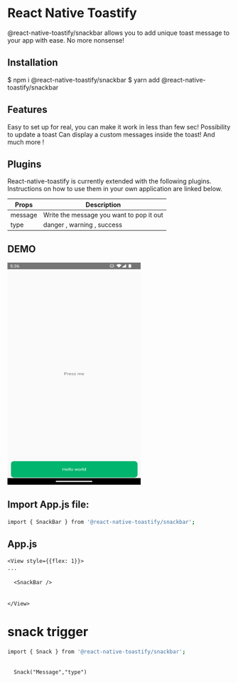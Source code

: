 


# React Native Toastify
 @react-native-toastify/snackbar allows you to add unique toast message to your app with ease. No more nonsense!
  
## Installation

$ npm i @react-native-toastify/snackbar
$ yarn add @react-native-toastify/snackbar


## Features
  Easy to set up for real, you can make it work in less than few sec!
  Possibility to update a toast
  Can display a custom messages inside the toast!
  And much more !
  
 
## Plugins

React-native-toastify is currently extended with the following plugins.
Instructions on how to use them in your own application are linked below.

| Props | Description |
| ------ | ------ |
| message | Write the message you want to pop it out |
| type | danger , warning , success |


## DEMO

<p float="left">
  <img src="./src/Assets/demo.png" width="300" height="500"/>
</p>

## Import App.js file:

```sh
import { SnackBar } from '@react-native-toastify/snackbar';
```

## App.js 


    <View style={{flex: 1}}>
    ...
    
      <SnackBar />
    
   
    </View>
 
   
   
   # snack trigger
   
```sh
import { Snack } from '@react-native-toastify/snackbar';
```


##

      Snack("Message","type") 
  

  ##